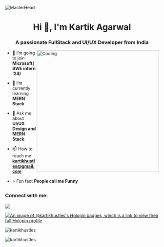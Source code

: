 ![MasterHead](https://firebasestorage.googleapis.com/v0/b/flexi-coding.appspot.com/o/dempgi7-520f8d5f-63d4-4453-8822-dbc149ae27f8.gif?alt=media&token=91c0c7b2-93c3-4029-b011-1a8703c5730d)
<h1 align="center">Hi 👋, I'm Kartik Agarwal</h1>
<h3 align="center">A passionate FullStack and UI/UX Developer from India</h3>
<img align="right" alt="Coding" width="400" src="https://cdn.dribbble.com/users/1162077/screenshots/3848914/programmer.gif">

- 🔭 I’m going to join **Microsoft(SWE intern '24)**

- 🌱 I’m currently learning **MERN Stack**

- 💬 Ask me about **UI/UX Design and MERN Stack**

- 📫 How to reach me **kartikhustles@gmail.com**

- ⚡ Fun fact **People call me Funny**

<h3 align="left">Connect with me:</h3>

[<img src="https://img.shields.io/badge/linkedin-%230077B5.svg?&style=for-the-badge&logo=linkedin&logoColor=white" />](https://www.linkedin.com/in/kartikagarwal-/)
<br/>

[![An image of @kartikhustles's Holopin badges, which is a link to view their full Holopin profile](https://holopin.me/kartikhustles)](https://holopin.io/@kartikhustles)

<p>&nbsp;<img align="left" src="https://github-readme-stats.vercel.app/api?username=kartikhustles&show_icons=true&locale=en&theme=tokyonight" alt="kartikhustles" /></p>

<p><img align="left" src="https://github-readme-stats.vercel.app/api/top-langs?username=kartikhustles&show_icons=true&locale=en&layout=compact&theme=tokyonight" alt="kartikhustles" /></p>


